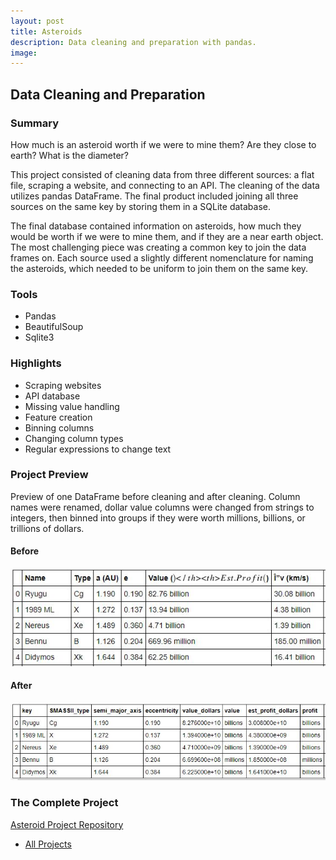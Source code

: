 ```yaml
---
layout: post
title: Asteroids
description: Data cleaning and preparation with pandas.
image:
---
```



## Data Cleaning and Preparation

### Summary
How much is an asteroid worth if we were to mine them? Are they close to earth? What is the diameter?

This project consisted of cleaning data from three different sources: a flat file, scraping a website, and connecting to an API. The cleaning of the data utilizes pandas DataFrame. The final product included joining all three sources on the same key by storing them in a SQLite database.

The final database contained information on asteroids, how much they would be worth if we were to mine them, and if they are a near earth object. The most challenging piece was creating a common key to join the data frames on. Each source used a slightly different nomenclature for naming the asteroids, which needed to be uniform to join them on the same key.

### Tools
* Pandas
* BeautifulSoup
* Sqlite3

### Highlights
* Scraping websites
* API database
* Missing value handling
* Feature creation
* Binning columns
* Changing column types
* Regular expressions to change text

### Project Preview
Preview of one DataFrame before cleaning and after cleaning. Column names were renamed, dollar value columns were changed from strings to integers, then binned into groups if they were worth millions, billions, or trillions of dollars.

#### Before
![Asteroids DF Before](/assets/images/asteroid_before.JPG)

#### After
![Asteroids DF After](/assets/images/asteroid_after.JPG)

### The Complete Project
[Asteroid Project Repository](https://github.com/Torreylee1028/Asteroids-Data-Preparation)


<!-- Main -->
<div id="main">
<section id="three">
	<div class="inner">
				<ul class="actions">
			<li><a href="https://torreylee1028.github.io/projects.html" class="button back">All Projects</a></li>
		</ul>
	</div>
</section>

</div>
